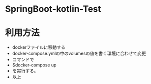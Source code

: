 # SpringBoot-kotlin-Test
<h1>利用方法</h1>
<ul>
    <li>dockerファイルに移動する</li>
    <li>docker-compose.ymlの中のvolumesの値を書く環境に合わせて変更</li>
    <li>コマンドで</li>
    <li>$docker-compose up</li>
    <li>を実行する。</li>
    <li>以上</li>
</ul>






